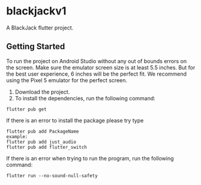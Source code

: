 # blackjackv1

A BlackJack flutter project.

## Getting Started
To run the project on Android Studio without any out of bounds errors on the screen. Make sure the emulator screen size is at least 5.5 inches. But for the best user experience, 6 inches will be the perfect fit.
We recommend using the Pixel 5 emulator for the perfect screen.

1. Download the project.
2. To install the dependencies, run the following command:
```
flutter pub get
```
If there is an error to install the package please try type
```
flutter pub add PackageName
example:
flutter pub add just_audio
flutter pub add flutter_switch
```
If there is an error when trying to run the program, run the following command:
```
flutter run --no-sound-null-safety
```
